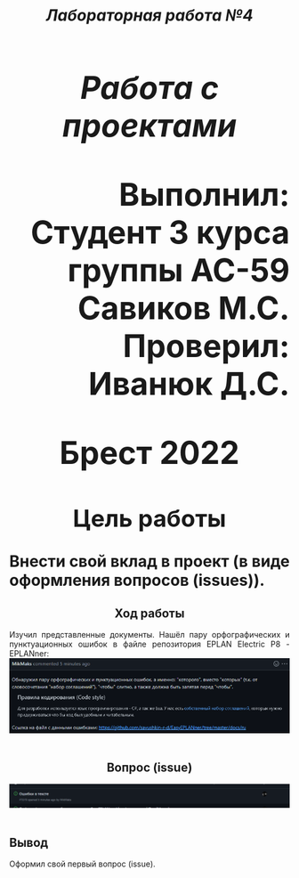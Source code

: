 **_<h1 align = "center">Лабораторная работа №4</a>_**
**_<h1 align = "center">Работа с проектами</a>_**

<p align = "right">
Выполнил:<br>
Студент 3 курса<br> группы АС-59<br>
Савиков М.С.<br>
Проверил:<br>
Иванюк Д.С.
</p>

<p align = "center">
Брест 2022
</p>

## <center>**Цель работы**<center>

<p align = "justify">
Внести свой вклад в проект (в виде оформления вопросов (issues)).
</p>

## **<center>Ход работы<center>**

<p align = "justify">
Изучил представленные документы. Нашёл пару орфографических и пунктуационных ошибок в файле репозитория EPLAN Electric P8 - EPLANner:
<img src="images/issue1.png">
<br><br>
</p>

## <center>**Вопрос (issue)**<center>

<img src="images/issue2.png">
<br><br>

## **Вывод**

<p align = "justify">
Оформил свой первый вопрос (issue).
